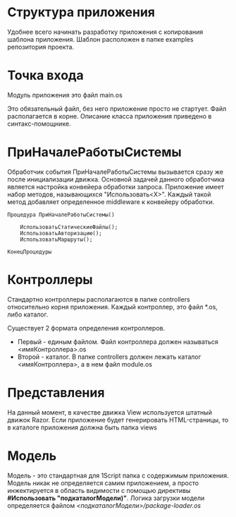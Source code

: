 # Структура приложения
Удобнее всего начинать разработку приложения с копирования шаблона приложения. Шаблон расположен в папке examples репозитория проекта.

# Точка входа
Модуль приложения это файл main.os

Это обязательный файл, без него приложение просто не стартует. Файл располагается в корне. Описание класса приложения приведено в синтакс-помощнике.

# ПриНачалеРаботыСистемы
Обработчик события ПриНачалеРаботыСистемы вызывается сразу же после инициализации движка. Основной задачей данного обработчика является настройка конвейера обработки запроса. Приложение имеет набор методов, называющихся "Использовать<Х>". Каждый такой метод добавляет определенное middleware к конвейеру обработки.

```bsl
Процедура ПриНачалеРаботыСистемы()
	
	ИспользоватьСтатическиеФайлы();
	ИспользоватьАвторизацию();
	ИспользоватьМаршруты();

КонецПроцедуры
```

# Контроллеры
Стандартно контроллеры располагаются в папке controllers относительно корня приложения. Каждый контроллер, это файл *.os, либо каталог.

Существует 2 формата определения контроллеров.

* Первый - единым файлом. Файл контроллера должен называться <имяКонтроллера>.os
* Второй - каталог. В папке controllers должен лежать каталог <имяКонтроллера>, а в нем файл module.os

# Представления
На данный момент, в качестве движка View используется штатный движок Razor. Если приложение будет генерировать HTML-страницы, то в каталоге приложения должна быть папка views

# Модель
Модель - это стандартная для 1Script папка с содержимым приложения. Модель никак не определяется самим приложением, а просто инжектируется в область видимости с помощью директивы __#Использовать "подкаталогМодели)"__. Логика загрузки модели определяется файлом _<подкаталогМодели>/package-loader.os_